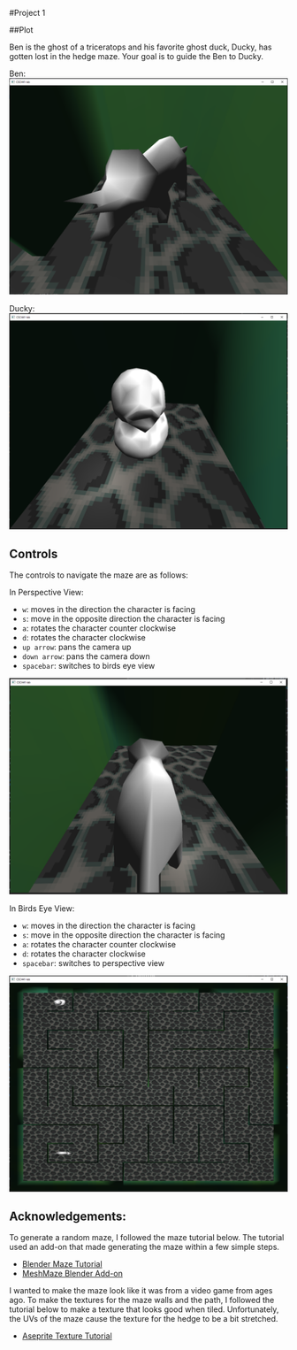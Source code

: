#Project 1 

##Plot

Ben is the ghost of a triceratops and his favorite ghost duck, Ducky, has gotten lost in the hedge 
maze. Your goal is to guide the Ben to Ducky. 

Ben:
![Ben](../img/ben.png)

Ducky:
![Ducky](../img/ducky.png)
## Controls
The controls to navigate the maze are as follows:

In Perspective View:
* `w`: moves in the direction the character is facing
* `s`: move in the opposite direction the character is facing 
* `a`: rotates the character counter clockwise
* `d`: rotates the character clockwise
* `up arrow`: pans the camera up
* `down arrow`: pans the camera down
* `spacebar`: switches to birds eye view

![Perspective](../img/perspective.png)

In Birds Eye View:
* `w`: moves in the direction the character is facing
* `s`: move in the opposite direction the character is facing 
* `a`: rotates the character counter clockwise
* `d`: rotates the character clockwise
* `spacebar`: switches to perspective view

![Birdeye](../img/birdeye.png)

## Acknowledgements:
To generate a random maze, I followed the maze tutorial below. 
The tutorial used an add-on that made generating the maze within a few
simple steps. 

* [Blender Maze Tutorial](https://www.youtube.com/watch?v=QzTISx91HOI)
* [MeshMaze Blender Add-on](https://github.com/elfnor/mesh_maze)

I wanted to make the maze look like it was from a video game from ages ago. 
To make the textures for the maze walls and the path, I followed 
the tutorial below to make a texture that looks good when tiled.
Unfortunately, the UVs of the maze cause the texture for the hedge 
to be a bit stretched. 

* [Aseprite Texture Tutorial](https://www.youtube.com/watch?v=6U1WAHwmlc0)

